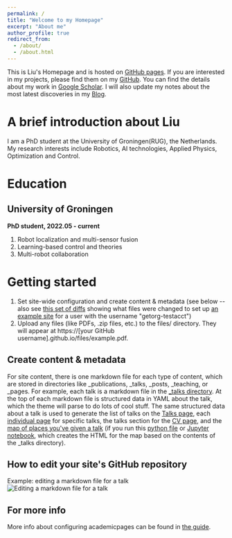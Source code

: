 ```yaml
---
permalink: /
title: "Welcome to my Homepage"
excerpt: "About me"
author_profile: true
redirect_from: 
  - /about/
  - /about.html
---
```


This is Liu's Homepage and is hosted on [GitHub pages](https://pages.github.com). If you are interested in my projects, please find them on my [GitHub](https://github.com/L53317). You can find the details about my work in [Google Scholar](https://scholar.google.com/citations?hl=en&user=btqfRYQAAAAJ). I will also update my notes about the most latest discoveries in my [Blog](https://l53317.github.io/year-archive/).

A brief introduction about Liu
======
I am a PhD student at the University of Groningen(RUG), the Netherlands. My research interests include Robotics, AI technologies, Applied Physics, Optimization and Control.

Education
======

University of Groningen
------
**PhD student, 2022.05  -  current**

1. Robot localization and multi-sensor fusion
2. Learning-based control and theories
3. Multi-robot collaboration

Getting started
======
1. Set site-wide configuration and create content & metadata (see below -- also see [this set of diffs](http://archive.is/3TPas) showing what files were changed to set up [an example site](https://getorg-testacct.github.io) for a user with the username "getorg-testacct")
1. Upload any files (like PDFs, .zip files, etc.) to the files/ directory. They will appear at https://[your GitHub username].github.io/files/example.pdf.  

Create content & metadata
------
For site content, there is one markdown file for each type of content, which are stored in directories like _publications, _talks, _posts, _teaching, or _pages. For example, each talk is a markdown file in the [_talks directory](https://github.com/academicpages/academicpages.github.io/tree/master/_talks). At the top of each markdown file is structured data in YAML about the talk, which the theme will parse to do lots of cool stuff. The same structured data about a talk is used to generate the list of talks on the [Talks page](https://academicpages.github.io/talks), each [individual page](https://academicpages.github.io/talks/2012-03-01-talk-1) for specific talks, the talks section for the [CV page](https://academicpages.github.io/cv), and the [map of places you've given a talk](https://academicpages.github.io/talkmap.html) (if you run this [python file](https://github.com/academicpages/academicpages.github.io/blob/master/talkmap.py) or [Jupyter notebook](https://github.com/academicpages/academicpages.github.io/blob/master/talkmap.ipynb), which creates the HTML for the map based on the contents of the _talks directory).

How to edit your site's GitHub repository
------
Example: editing a markdown file for a talk
![Editing a markdown file for a talk](/images/editing-talk.png)

For more info
------
More info about configuring academicpages can be found in [the guide](https://academicpages.github.io/markdown/).
